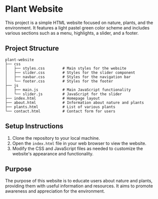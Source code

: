 # Plant Website

This project is a simple HTML website focused on nature, plants, and the environment. It features a light pastel green color scheme and includes various sections such as a menu, highlights, a slider, and a footer.

## Project Structure

```
plant-website
├── css
│   ├── styles.css        # Main styles for the website
│   ├── slider.css        # Styles for the slider component
│   ├── navbar.css        # Styles for the navigation bar
│   └── footer.css        # Styles for the footer
├── js
│   ├── main.js           # Main JavaScript functionality
│   └── slider.js         # JavaScript for the slider
├── index.html            # Homepage layout
├── about.html            # Information about nature and plants
├── plants.html           # List of various plants
└── contact.html          # Contact form for users
```

## Setup Instructions

1. Clone the repository to your local machine.
2. Open the `index.html` file in your web browser to view the website.
3. Modify the CSS and JavaScript files as needed to customize the website's appearance and functionality.

## Purpose

The purpose of this website is to educate users about nature and plants, providing them with useful information and resources. It aims to promote awareness and appreciation for the environment.